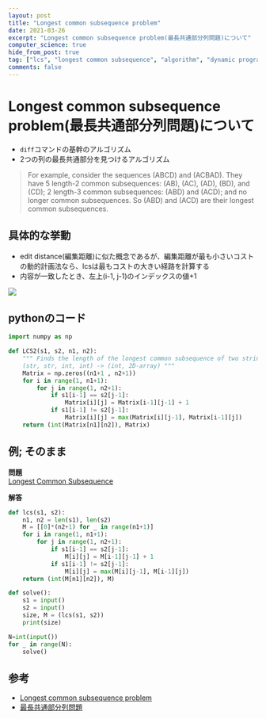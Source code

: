 ```yaml
---
layout: post
title: "Longest common subsequence problem"
date: 2021-03-26
excerpt: "Longest common subsequence problem(最長共通部分列問題)について"
computer_science: true
hide_from_post: true
tag: ["lcs", "longest common subsequence", "algorithm", "dynamic programming"]
comments: false
---
```


# Longest common subsequence problem(最長共通部分列問題)について
 - `diff`コマンドの基幹のアルゴリズム
 - 2つの列の最長共通部分を見つけるアルゴリズム

> For example, consider the sequences (ABCD) and (ACBAD). They have 5 length-2 common subsequences: (AB), (AC), (AD), (BD), and (CD); 2 length-3 common subsequences: (ABD) and (ACD); and no longer common subsequences. So (ABD) and (ACD) are their longest common subsequences.

## 具体的な挙動
 - edit distance(編集距離)に似た概念であるが、編集距離が最も小さいコストの動的計画法なら、lcsは最もコストの大きい経路を計算する
 - 内容が一致したとき、左上(i-1, j-1)のインデックスの値+1

<div>
  <img src="https://user-images.githubusercontent.com/4949982/112627153-8d208000-8e74-11eb-86c1-c4e0ca89e6d7.png">
</div>

## pythonのコード

```python
import numpy as np

def LCS2(s1, s2, n1, n2):
    """ Finds the length of the longest common subsequence of two strings
    (str, str, int, int) -> (int, 2D-array) """
    Matrix = np.zeros((n1+1 , n2+1))
    for i in range(1, n1+1):
        for j in range(1, n2+1):
            if s1[i-1] == s2[j-1]:
                Matrix[i][j] = Matrix[i-1][j-1] + 1
            if s1[i-1] != s2[j-1]:
                Matrix[i][j] = max(Matrix[i][j-1], Matrix[i-1][j])
    return (int(Matrix[n1][n2]), Matrix)
```

## 例; そのまま

**問題**  
[Longest Common Subsequence](https://judge.u-aizu.ac.jp/onlinejudge/description.jsp?id=ALDS1_10_C)  

**解答**  
```python
def lcs(s1, s2):
    n1, n2 = len(s1), len(s2)
    M = [[0]*(n2+1) for _ in range(n1+1)]
    for i in range(1, n1+1):
        for j in range(1, n2+1):
            if s1[i-1] == s2[j-1]:
                M[i][j] = M[i-1][j-1] + 1
            if s1[i-1] != s2[j-1]:
                M[i][j] = max(M[i][j-1], M[i-1][j])
    return (int(M[n1][n2]), M)

def solve():
    s1 = input()
    s2 = input()
    size, M = (lcs(s1, s2))
    print(size)

N=int(input())
for _ in range(N):
    solve()
```

## 参考
 - [Longest common subsequence problem](https://en.wikipedia.org/wiki/Longest_common_subsequence_problem)
 - [最長共通部分列問題](https://ja.wikipedia.org/wiki/%E6%9C%80%E9%95%B7%E5%85%B1%E9%80%9A%E9%83%A8%E5%88%86%E5%88%97%E5%95%8F%E9%A1%8C)
